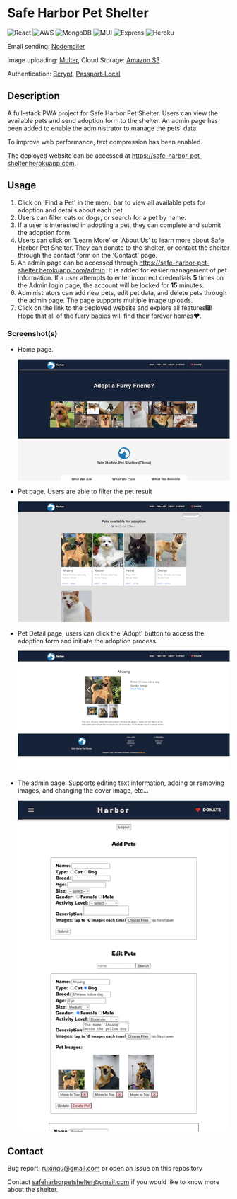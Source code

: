# Safe Harbor Pet Shelter

![React](https://img.shields.io/badge/React-20232A?style=for-the-badge&logo=react&logoColor=61DAFB)
![AWS](https://img.shields.io/badge/Amazon_AWS-FF9900?style=for-the-badge&logo=amazonaws&logoColor=white)
![MongoDB](https://img.shields.io/badge/MongoDB-4EA94B?style=for-the-badge&logo=mongodb&logoColor=white)
![MUI](https://img.shields.io/badge/Material%20UI-007FFF?style=for-the-badge&logo=mui&logoColor=white)
![Express](https://img.shields.io/badge/Express.js-000000?style=for-the-badge&logo=express&logoColor=white)
![Heroku](https://img.shields.io/badge/Heroku-430098?style=for-the-badge&logo=heroku&logoColor=white)

Email sending: [Nodemailer](https://nodemailer.com/about/)

Image uploading: [Multer](https://www.npmjs.com/package/multer), Cloud Storage: [Amazon S3](https://aws.amazon.com/s3/)

Authentication: [Bcrypt](https://www.npmjs.com/package/bcrypt), [Passport-Local](https://www.passportjs.org)

## Description

A full-stack PWA project for Safe Harbor Pet Shelter. Users can view the available pets and send adoption form to the shelter. An admin page has been added to enable the administrator to manage the pets' data.

To improve web performance, text compression has been enabled.

The deployed website can be accessed at https://safe-harbor-pet-shelter.herokuapp.com.

## Usage

1. Click on 'Find a Pet' in the menu bar to view all available pets for adoption and details about each pet.
1. Users can filter cats or dogs, or search for a pet by name.
1. If a user is interested in adopting a pet, they can complete and submit the adoption form.
1. Users can click on 'Learn More' or 'About Us' to learn more about Safe Harbor Pet Shelter. They can donate to the shelter, or contact the shelter through the contact form on the 'Contact' page.
1. An admin page can be accessed through https://safe-harbor-pet-shelter.herokuapp.com/admin. It is added for easier management of pet information. If a user attempts to enter incorrect credentials **5** times on the Admin login page, the account will be locked for **15** minutes.
1. Administrators can add new pets, edit pet data, and delete pets through the admin page. The page supports multiple image uploads.
1. Click on the link to the deployed website and explore all features🎆! Hope that all of the furry babies will find their forever homes❤️.

### Screenshot(s)

- Home page.

  ![homepage](./client/public/home.png)

- Pet page. Users are able to filter the pet result

  ![pet](./client/public/pet.png)

- Pet Detail page, users can click the 'Adopt' button to access the adoption form and initiate the adoption process.

  ![detail](./client/public/detail.png)

- The admin page. Supports editing text information, adding or removing images, and changing the cover image, etc...

  ![admin](./client/public/admin-page.png)

## Contact

Bug report: ruxinqu@gmail.com or open an issue on this repository

Contact safeharborpetshelter@gmail.com if you would like to know more about the shelter.
